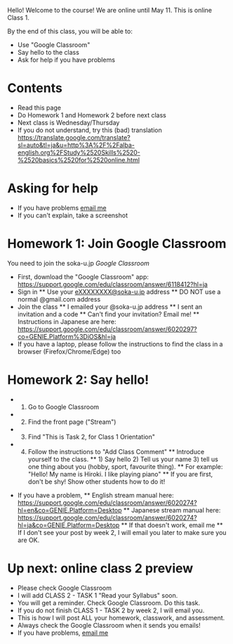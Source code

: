 Hello! Welcome to the course! 
We are online until May 11. This is online Class 1.

By the end of this class, you will be able to:
* Use "Google Classroom"
* Say hello to the class
* Ask for help if you have problems

# Contents
* Read this page 
* Do Homework 1 and Homework 2 before next class 
* Next class is Wednesday/Thursday 
* If you do not understand, try this (bad) translation https://translate.google.com/translate?sl=auto&tl=ja&u=http%3A%2F%2Falba-english.org%2FStudy%2520Skills%2520-%2520basics%2520for%2520online.html 

# Asking for help
* If you have problems <a href="mailto:prentice@soka-u.jp">email me</a>
* If you can't explain, take a screenshot

# Homework 1: Join Google Classroom
You need to join the soka-u.jp _Google Classroom_  
* First, download the "Google Classroom" app: https://support.google.com/edu/classroom/answer/6118412?hl=ja
* Sign in
** Use your eXXXXXXXX@soka-u.jp address
** <red>DO NOT use</red> a normal @gmail.com address
* Join the class
** I emailed your @soka-u.jp address 
** I sent an invitation and a code 
** Can't find your invitation? Email me!
** Instructions in Japanese are here: https://support.google.com/edu/classroom/answer/6020297?co=GENIE.Platform%3DiOS&hl=ja
* If you have a laptop, please follow the instructions to find the class in a browser (Firefox/Chrome/Edge) too

# Homework 2: Say hello!
* 1) Go to Google Classroom
* 2) Find the front page ("Stream")
* 3) Find "This is Task 2, for Class 1 Orientation"
* 4) Follow the instructions to "Add Class Comment" 
** Introduce yourself to the class. 
** 1) Say hello 2) Tell us your name 3) tell us one thing about you (hobby, sport, favourite thing). 
** For example: "Hello! My name is Hiroki. I like playing piano"
** If you are first, don't be shy! Show other students how to do it!

* If you have a problem, 
** English stream manual here: https://support.google.com/edu/classroom/answer/6020274?hl=en&co=GENIE.Platform=Desktop
** Japanese stream manual here: https://support.google.com/edu/classroom/answer/6020274?hl=ja&co=GENIE.Platform=Desktop
** If that doesn't work, email me
** If I don't see your post by week 2, I will email you later to make sure you are OK. 

# Up next: online class 2 preview
* Please check Google Classroom
* I will add CLASS 2 - TASK 1 "Read your Syllabus" soon.
* You will get a reminder. Check Google Classroom. Do this task. 
* If you do not finish CLASS 1 - TASK 2 by week 2, I will email you. 
* This is how I will post ALL your homework, classwork, and assessment. 
* Always check the Google Classroom when it sends you emails!
* If you have problems, <a href="mailto:notmyrealaddressjustaspamfilter@alba-english.com">email me</a>
